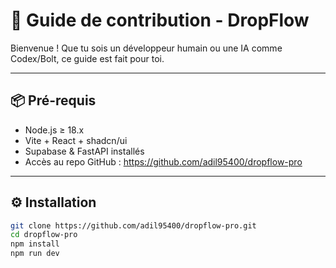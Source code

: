 # 🤝 Guide de contribution - DropFlow

Bienvenue ! Que tu sois un développeur humain ou une IA comme Codex/Bolt, ce guide est fait pour toi.

---

## 📦 Pré-requis

- Node.js ≥ 18.x
- Vite + React + shadcn/ui
- Supabase & FastAPI installés
- Accès au repo GitHub : https://github.com/adil95400/dropflow-pro

---

## ⚙️ Installation

```bash
git clone https://github.com/adil95400/dropflow-pro.git
cd dropflow-pro
npm install
npm run dev
